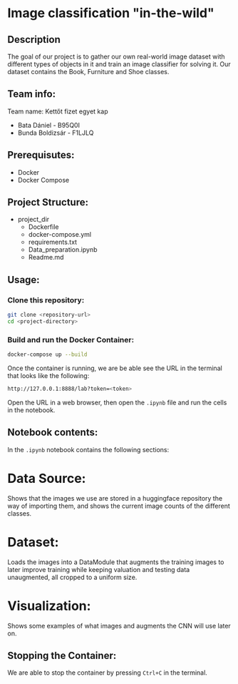 # Image classification "in-the-wild"
## Description
The goal of our project is to gather our own real-world image dataset with different types of objects in it and train an image classifier for solving it. Our dataset contains the Book, Furniture and Shoe classes.

## Team info:
Team name: Kettőt fizet egyet kap
* Bata Dániel - B95Q0I
* Bunda Boldizsár - F1LJLQ

## Prerequisutes:
* Docker
* Docker Compose

## Project Structure:
* project_dir
    * Dockerfile
    * docker-compose.yml
    * requirements.txt
    * Data_preparation.ipynb
    * Readme.md

## Usage:
### Clone this repository:
```bash
git clone <repository-url>
cd <project-directory>
```

### Build and run the Docker Container:
```bash
docker-compose up --build
```
Once the container is running, we are be able see the URL in the  terminal that looks like the following:

```bash
http://127.0.0.1:8888/lab?token=<token>
```
Open the URL in a web browser, then open the `.ipynb` file and run the cells in the notebook.

## Notebook contents:
In the `.ipynb` notebook contains the following sections:
# Data Source:
Shows that the images we use are stored in a huggingface repository the way of importing them, and shows the current image counts of the different classes.
# Dataset:
Loads the images into a DataModule that augments the training images to later improve training while keeping valuation and testing data unaugmented, all cropped to a uniform size.
# Visualization:
Shows some examples of what images and augments the CNN will use later on.

## Stopping the Container:
We are able to stop the container by pressing `Ctrl+C` in the terminal.
